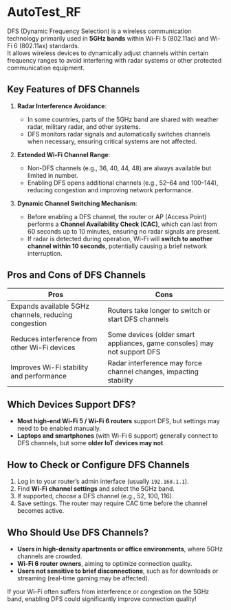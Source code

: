 # AutoTest_RF
DFS (Dynamic Frequency Selection) is a wireless communication technology primarily used in **5GHz bands** within Wi-Fi 5 (802.11ac) and Wi-Fi 6 (802.11ax) standards.  
It allows wireless devices to dynamically adjust channels within certain frequency ranges to avoid interfering with radar systems or other protected communication equipment.

## **Key Features of DFS Channels**
1. **Radar Interference Avoidance**:  
   - In some countries, parts of the 5GHz band are shared with weather radar, military radar, and other systems.  
   - DFS monitors radar signals and automatically switches channels when necessary, ensuring critical systems are not affected.  

2. **Extended Wi-Fi Channel Range**:  
   - Non-DFS channels (e.g., 36, 40, 44, 48) are always available but limited in number.  
   - Enabling DFS opens additional channels (e.g., 52–64 and 100–144), reducing congestion and improving network performance.  

3. **Dynamic Channel Switching Mechanism**:  
   - Before enabling a DFS channel, the router or AP (Access Point) performs a **Channel Availability Check (CAC)**, which can last from 60 seconds up to 10 minutes, ensuring no radar signals are present.  
   - If radar is detected during operation, Wi-Fi will **switch to another channel within 10 seconds**, potentially causing a brief network interruption.  

## **Pros and Cons of DFS Channels**
| Pros | Cons |
|------|------|
| Expands available 5GHz channels, reducing congestion | Routers take longer to switch or start DFS channels |
| Reduces interference from other Wi-Fi devices | Some devices (older smart appliances, game consoles) may not support DFS |
| Improves Wi-Fi stability and performance | Radar interference may force channel changes, impacting stability |

## **Which Devices Support DFS?**
- **Most high-end Wi-Fi 5 / Wi-Fi 6 routers** support DFS, but settings may need to be enabled manually.  
- **Laptops and smartphones** (with Wi-Fi 6 support) generally connect to DFS channels, but some **older IoT devices may not**.  

## **How to Check or Configure DFS Channels**
1. Log in to your router’s admin interface (usually `192.168.1.1`).  
2. Find **Wi-Fi channel settings** and select the 5GHz band.  
3. If supported, choose a DFS channel (e.g., 52, 100, 116).  
4. Save settings. The router may require CAC time before the channel becomes active.  

## **Who Should Use DFS Channels?**
- **Users in high-density apartments or office environments**, where 5GHz channels are crowded.  
- **Wi-Fi 6 router owners**, aiming to optimize connection quality.  
- **Users not sensitive to brief disconnections**, such as for downloads or streaming (real-time gaming may be affected).  

If your Wi-Fi often suffers from interference or congestion on the 5GHz band, enabling DFS could significantly improve connection quality!
